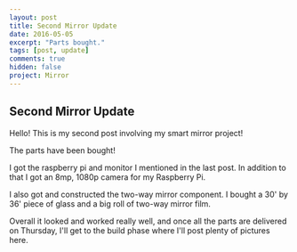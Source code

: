 ```yaml
---
layout: post
title: Second Mirror Update
date: 2016-05-05
excerpt: "Parts bought."
tags: [post, update]
comments: true
hidden: false
project: Mirror
---
```

## Second Mirror Update

Hello! This is my second post involving my smart mirror project!


The parts have been bought!


I got the raspberry pi and monitor I mentioned in the last post. In addition to that I got an 8mp, 1080p camera for my Raspberry Pi. 


I also got and constructed the two-way mirror component. I bought a 30' by 36' piece of glass and a big roll of two-way mirror film.


Overall it looked and worked really well, and once all the parts are delivered on Thursday, I'll get to the build phase where I'll post plenty of pictures here.